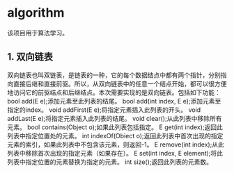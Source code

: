 # algorithm
该项目用于算法学习。
## 1. 双向链表
双向链表也叫双链表，是链表的一种，它的每个数据结点中都有两个指针，分别指向直接后继和直接前驱。所以，从双向链表中的任意一个结点开始，都可以很方便地访问它的前驱结点和后继结点。本次需要实现的是双向链表。包括如下功能：
bool add(E e);添加元素至此列表的结尾。
bool add(int index, E e);添加元素至指定的index。
void addFirst(E e);将指定元素插入此列表的开头。
void addLast(E e);将指定元素插入此列表的结尾。
void clear();从此列表中移除所有元素。
bool contains(Object o);如果此列表包括指定。
E get(int index);返回此列表中指定位置处的元素。
int indexOf(Obiect o);返回此列表中首次出现的指定元素的索引，如果此列表中不包含该元素，则返回-1。
E remove(int index);从此列表中移除首次出现的指定元素（如果存在）。
E set(int index, E element);将此列表中指定位置的元素替换为指定的元素。
int size();返回此列表的元素数。
